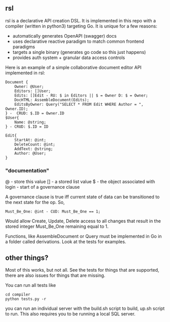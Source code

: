 ## rsl

rsl is a declarative API creation DSL. It is implemented in this repo with a compiler (written in python3) targeting Go. It is unique for a few reasons:

- automatically generates OpenAPI (swagger) docs
- uses declarative reactive paradigm to match common frontend paradigms
- targets a single binary (generates go code so this just happens)
- provides auth system + granular data access controls

Here is an example of a simple collaborative document editor API implemented in rsl:

```
Document {
    Owner: @User;
    Editors: []User;
    Edits: []Edit - RU: $ in Editors || $ = Owner D: $ = Owner;
    DocHTML: AssembleDocument(Edits);
    EditsByOwner: Query("SELECT * FROM Edit WHERE Author = ", Owner.ID);
} -  CRUD: $.ID = Owner.ID 
$User{
    Name: @string;
} - CRUD: $.ID = ID

Edit{
    StartAt: @int;
    DeleteCount: @int;
    AddText: @string;
    Author: @User; 
}
```

###  "documentation"
@ - store this value
[] - a stored list value
$ - the object associated with login
\- start of a governance clause




A governance clause is true iff current state of data can be transitioned to the next state for the op. So,

`Must_Be_One: @int - CUD: Must_Be_One == 1;`

Would allow Create, Update, Delete access to all changes that result in the stored integer Must_Be_One remaining equal to 1. 

Functions, like AssembleDocument or Query must be implemented in Go in a folder called derivations. Look at the tests for examples.


## other things?

Most of this works, but not all. See the tests for things that are supported, there are also issues for things that are missing.

You can run all tests like
```
cd compiler
python tests.py -r
```

you can run an individual server with the build.sh script to build, up.sh script to run. This also requires you to be running a local SQL server.



